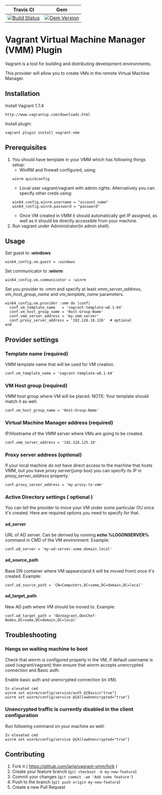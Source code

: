 |Travis CI|Gem|
|----|-----|
| [![Build Status](https://travis-ci.org/jarig/vagrant-vmm.svg?branch=master)](https://travis-ci.org/jarig/vagrant-vmm)|[![Gem Version](https://badge.fury.io/rb/vagrant-vmm.svg)](http://badge.fury.io/rb/vagrant-vmm)|

# Vagrant Virtual Machine Manager (VMM) Plugin

Vagrant is a tool for building and distributing development environments.

This provider will allow you to create VMs in the remote Virtual Machine Manager.

## Installation

Install Vagrant 1.7.4
```
http://www.vagrantup.com/downloads.html
```

Install plugin:
```
vagrant plugin install vagrant-vmm
```

## Prerequisites

1. You should have template in your VMM which has following things setup:
   - WinRM and firewall configured, using:
   ```
   winrm quickconfig
   ```
   - Local user vagrant/vagrant with admin rights.
   Alternatively you can specify other creds using:
   ```
   win64_config.winrm.username = "account_name"
   win64_config.winrm.password = "password"
   ```
   - Once VM created in VMM it should automatically get IP assigned, as well as it should be directly accessible from your machine.
2. Run vagrant under Administrator(in admin shell).



## Usage

Set guest to **:windows**
```
win64_config.vm.guest = :windows
```

Set communicator to **:winrm**
```
win64_config.vm.communicator = :winrm
```

Set you provider to :vmm and specify at least *vmm_server_address*, *vm_host_group_name* and *vm_template_name* parameters.
```
win64_config.vm.provider :vmm do |conf|
  conf.vm_template_name   = 'vagrant-template-w8.1-64'
  conf.vm_host_group_name = 'Host-Group-Name'
  conf.vmm_server_address = 'my-vmm-server'
  conf.proxy_server_address = '192.126.18.126'  # optional
end
```

## Provider settings

### Template name (required)

VMM template name that will be used for VM creation.

```
conf.vm_template_name = 'vagrant-template-w8.1-64'
```

### VM Host group (required)

VMM host group where VM will be placed.
NOTE: Your template should match it as well.

```
conf.vm_host_group_name = 'Host-Group-Name'
```

### Virtual Machine Manager address (required)

IP/Hostname of the VMM server where VMs are going to be created.
```
conf.vmm_server_address = '192.124.125.10'
```

### Proxy server address (optional)

If your local machine do not have direct access to the machine that hosts VMM, but you have proxy server(jump box) you can specify its IP in *proxy_server_address* property.

```
conf.proxy_server_address = 'my-proxy-to-vmm'
```

### Active Directory settings ( optional )

You can tell the provider to move your VM under some particular OU once it's created.
Here are required options you need to specify for that.

#### ad_server

URL of AD server. Can be derived by running **echo %LOGONSERVER%** command in CMD of the VM environment.
Example:
```
conf.ad_server = 'my-ad-server.some.domain.local'
```

#### ad_source_path

Base DN container where VM appears(and it will be moved from) once it's created.
Example:
```
conf.ad_source_path = 'CN=Computers,DC=some,DC=domain,DC=local'
```

#### ad_target_path

New AD path where VM should be moved to.
Example:
```
conf.ad_target_path = 'OU=Vagrant,OU=Chef-Nodes,DC=some,DC=domain,DC=local'
```

## Troubleshooting

### Hangs on waiting machine to boot

Check that winrm is configured properly in the VM, if default username is used (vagrant/vagrant) then ensure that winrm accepts unencrypted connection and Basic auth.

Enable basic auth and unencrypted connection (in VM).
```
In elevated cmd
winrm set winrm/config/service/auth @{Basic="true"}
winrm set winrm/config/service @{AllowUnencrypted="true"}
```

### Unencrypted traffic is currently disabled in the client configuration

Run following command on your machine as well:
```
In elevated cmd
winrm set winrm/config/service @{AllowUnencrypted="true"}
```

## Contributing

1. Fork it ( https://github.com/jarig/vagrant-vmm/fork )
2. Create your feature branch (`git checkout -b my-new-feature`)
3. Commit your changes (`git commit -am 'Add some feature'`)
4. Push to the branch (`git push origin my-new-feature`)
5. Create a new Pull Request
